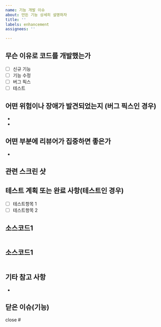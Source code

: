 ```yaml
---
name: 기능 개발 이슈
about: 만든 기능 상세히 설명하자
title: ''
labels: enhancement
assignees: ''

---
```


## 무슨 이유로 코드를 개발했는가
- [ ] 신규 기능
- [ ] 기능 수정
- [ ] 버그 픽스
- [ ] 테스트

## 어떤 위험이나 장애가 발견되었는지 (버그 픽스인 경우)
- 
- 

## 어떤 부분에 리뷰어가 집중하면 좋은가
- 

## 관련 스크린 샷 

## 테스트 계획 또는 완료 사항(테스트인 경우)
- [ ] 테스트항목 1
- [ ] 테스트항목 2

## 소스코드1
```Java


```

## 소스코드1
```Javascript


```

## 기타 참고 사항
- 

## 닫은 이슈(기능)
close #
